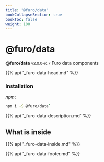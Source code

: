 ```yaml
---
title: "@furo/data"
bookCollapseSection: true
bookToc: false
weight: 100
---
```


# @furo/data
**@furo/data** <small>v2.0.0-rc.7</small>
Furo data components

{{% api "_furo-data-head.md" %}}

### Installation
*npm*:
```bash
npm i -S @furo/data`
```


{{% api "_furo-data-description.md" %}}

## What is inside
{{% api "_furo-data-inside.md" %}}

{{% api "_furo-data-footer.md" %}}
